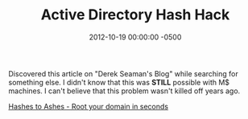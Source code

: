 ﻿---
layout: post
title:  Active Directory Hash Hack
date:   2012-10-19 00:00:00 -0500
categories: IT
---






Discovered this article on "Derek Seaman's Blog" while searching for something else. I didn't know that this was **STILL** possible with M$ machines. I can't believe that this problem wasn't killed off years ago.

<a href="http://derek858.blogspot.com/2011/03/hashes-to-ashes-root-your-domain-in.html">Hashes to Ashes - Root your domain in seconds
</a>


